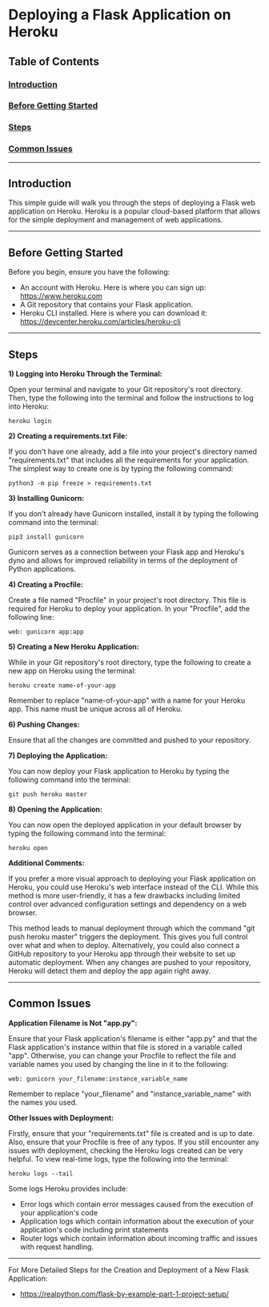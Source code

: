 # Deploying a Flask Application on Heroku

## Table of Contents
### [Introduction](#introduction)
### [Before Getting Started](#before-getting-started)
### [Steps](#steps)
### [Common Issues](#common-issues)

----

## Introduction

This simple guide will walk you through the steps of deploying a Flask web application on Heroku. Heroku is a popular cloud-based platform that allows for the simple deployment and management of web applications. 

----

## Before Getting Started

Before you begin, ensure you have the following:

- An account with Heroku. Here is where you can sign up: https://www.heroku.com
- A Git repository that contains your Flask application.
- Heroku CLI installed. Here is where you can download it: https://devcenter.heroku.com/articles/heroku-cli

----

## Steps

**1) Logging into Heroku Through the Terminal:**

Open your terminal and navigate to your Git repository's root directory. Then, type the following into the terminal and follow the instructions to log into Heroku:

    heroku login

**2) Creating a requirements.txt File:**

If you don't have one already, add a file into your project's directory named "requirements.txt" that includes all the requirements for your application. The simplest way to create one is by typing the following command:

    python3 -m pip freeze > requirements.txt

**3) Installing Gunicorn:**

If you don't already have Gunicorn installed, install it by typing the following command into the terminal:

    pip3 install gunicorn

Gunicorn serves as a connection between your Flask app and Heroku's dyno and allows for improved reliability in terms of the deployment of Python applications.

**4) Creating a Procfile:**

Create a file named "Procfile" in your project's root directory. This file is required for Heroku to deploy your application. In your "Procfile", add the following line:

    web: gunicorn app:app

**5) Creating a New Heroku Application:**   

While in your Git repository's root directory, type the following to create a new app on Heroku using the terminal:

    heroku create name-of-your-app
    
Remember to replace "name-of-your-app" with a name for your Heroku app. This name must be unique across all of Heroku.

**6) Pushing Changes:**   

Ensure that all the changes are committed and pushed to your repository.

**7) Deploying the Application:**  

You can now deploy your Flask application to Heroku by typing the following command into the terminal:

    git push heroku master

**8) Opening the Application:**  

You can now open the deployed application in your default browser by typing the following command into the terminal:

    heroku open

**Additional Comments:**  

If you prefer a more visual approach to deploying your Flask application on Heroku, you could use Heroku's web interface instead of the CLI. While this method is more user-friendly, it has a few drawbacks including limited control over advanced configuration settings and dependency on a web browser.

This method leads to manual deployment through which the command "git push heroku master" triggers the deployment. This gives you full control over what and when to deploy. Alternatively, you could also connect a GitHub repository to your Heroku app through their website to set up automatic deployment. When any changes are pushed to your repository, Heroku will detect them and deploy the app again right away.   

----

## Common Issues

**Application Filename is Not "app.py":**

Ensure that your Flask application's filename is either "app.py" and that the Flask application's instance within that file is stored in a variable called "app". Otherwise, you can change your Procfile to reflect the file and variable names you used by changing the line in it to the following:

    web: gunicorn your_filename:instance_variable_name

Remember to replace "your_filename" and "instance_variable_name" with the names you used.

**Other Issues with Deployment:**

Firstly, ensure that your "requirements.txt" file is created and is up to date. Also, ensure that your Procfile is free of any typos.
If you still encounter any issues with deployment, checking the Heroku logs created can be very helpful. To view real-time logs, type the following into the terminal:

    heroku logs --tail

Some logs Heroku provides include:

- Error logs which contain error messages caused from the execution of your application's code
- Application logs which contain information about the execution of your application's code including print statements
- Router logs which contain information about incoming traffic and issues with request handling.

----

For More Detailed Steps for the Creation and Deployment of a New Flask Application: 
- https://realpython.com/flask-by-example-part-1-project-setup/


